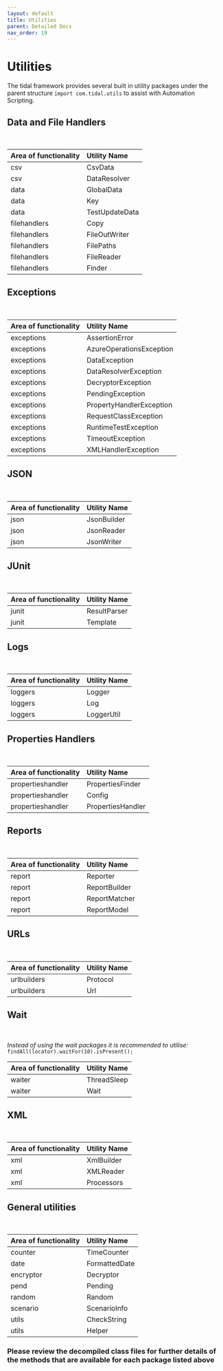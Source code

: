 ```yaml
---
layout: default
title: Utilities
parent: Detailed Docs
nav_order: 19
---
```


# Utilities

The tidal framework provides several built in utility packages under the parent structure `import com.tidal.utils` to assist with Automation Scripting.

## Data and File Handlers
<br>

| Area of functionality | Utility Name              |
|:------------------    | :------------------       |
| csv                   | CsvData                   |
| csv                   | DataResolver              |
| data                  | GlobalData                |
| data                  | Key                       |
| data                  | TestUpdateData            |
| filehandlers          | Copy                      |
| filehandlers          | FileOutWriter             |
| filehandlers          | FilePaths                 |
| filehandlers          | FileReader                |
| filehandlers          | Finder                    |

## Exceptions
<br>

| Area of functionality | Utility Name              |
|:------------------    | :------------------       |
| exceptions            | AssertionError            |
| exceptions            | AzureOperationsException  |
| exceptions            | DataException             |
| exceptions            | DataResolverException     |
| exceptions            | DecryptorException        |
| exceptions            | PendingException          |
| exceptions            | PropertyHandlerException  |
| exceptions            | RequestClassException     |
| exceptions            | RuntimeTestException      |
| exceptions            | TimeoutException          |
| exceptions            | XMLHandlerException       |

## JSON
<br>

| Area of functionality | Utility Name              |
|:------------------    | :------------------       |
| json                  | JsonBuilder               |
| json                  | JsonReader                |
| json                  | JsonWriter                |

## JUnit
<br>

| Area of functionality | Utility Name              |
|:------------------    | :------------------       |
| junit                 | ResultParser              |
| junit                 | Template                  |

## Logs
<br>

| Area of functionality | Utility Name              |
|:------------------    | :------------------       |
| loggers               | Logger                    |
| loggers               | Log                       |
| loggers               | LoggerUtil                |

## Properties Handlers
<br>

| Area of functionality | Utility Name              |
|:------------------    | :------------------       |
| propertieshandler     | PropertiesFinder          |
| propertieshandler     | Config                    |
| propertieshandler     | PropertiesHandler         |

## Reports
<br>

| Area of functionality | Utility Name              |
|:------------------    | :------------------       |
| report                | Reporter                  |
| report                | ReportBuilder             |
| report                | ReportMatcher             |
| report                | ReportModel               |

## URLs
<br>

| Area of functionality | Utility Name              |
|:------------------    | :------------------       |
| urlbuilders           | Protocol                  |
| urlbuilders           | Url                       |

## Wait
<br>

_Instead of using the wait packages it is recommended to utilise:_ `findAll(locator).waitFor(10).isPresent();`

| Area of functionality | Utility Name              |
|:------------------    | :------------------       |
| waiter                | ThreadSleep               |
| waiter                | Wait                      |

## XML
<br>

| Area of functionality | Utility Name              |
|:------------------    | :------------------       |
| xml                   | XmlBuilder                |
| xml                   | XMLReader                 |
| xml                   | Processors                |

## General utilities
<br>

| Area of functionality | Utility Name              |
|:------------------    | :------------------       |
| counter               | TimeCounter               |
| date                  | FormattedDate             |
| encryptor             | Decryptor                 |
| pend                  | Pending                   |
| random                | Random                    |
| scenario              | ScenarioInfo              |
| utils                 | CheckString               |
| utils                 | Helper                    |


### Please review the decompiled class files for further details of the methods that are available for each package listed above